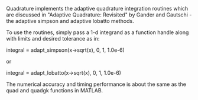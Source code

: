 Quadrature implements the adaptive quadrature integration routines which are
discussed in "Adaptive Quadrature: Revisited" by Gander and Gautschi - 
the adaptive simpson and adaptive lobatto methods.  

To use the routines, simply pass a 1-d integrand as a function handle along with
limits and desired tolerance as in:

integral = adapt_simpson(x->sqrt(x), 0, 1, 1.0e-6)

or

integral = adapt_lobatto(x->sqrt(x), 0, 1, 1.0e-6)

The numerical accuracy and timing performance is about the same as the quad and 
quadgk functions in MATLAB.
